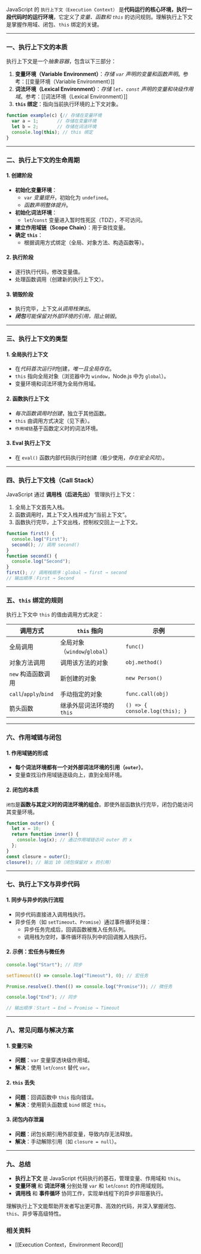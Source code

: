 JavaScript 的 `执行上下文（Execution Context）` 是**代码运行的核心环境，执行一段代码时的运行环境**，它定义了*变量、函数和 `this`* 的访问规则。理解执行上下文是掌握作用域、闭包、`this` 绑定的关键。

---

### 一、执行上下文的本质
执行上下文是一个*抽象容器*，包含以下三部分：
1. **变量环境（Variable Environment）**：*存储 `var` 声明的变量和函数声明*。参考：[[变量环境（Variable Environment）]]
2. **词法环境（Lexical Environment）**：*存储 `let`、`const` 声明的变量和块级作用域*。参考：[[词法环境（Lexical Environment）]]
3. **`this` 绑定**：指向当前执行环境的上下文对象。

```javascript
function example(c) {// 存储在变量环境
  var a = 1;       // 存储在变量环境
  let b = 2;       // 存储在词法环境
  console.log(this); // this 绑定
}
```

---

### 二、执行上下文的生命周期
#### 1. 创建阶段
- **初始化变量环境**：
	- `var` *变量提升*，初始化为 `undefined`。
	- *函数声明整体提升*。
- **初始化词法环境**：
	- `let`/`const` 变量进入暂时性死区（TDZ），不可访问。
- **建立作用域链（Scope Chain）**：用于查找变量。
- **确定 `this`**：
	- 根据调用方式绑定（全局、对象方法、构造函数等）。


#### 2. 执行阶段
- 逐行执行代码，修改变量值。
- 处理函数调用（创建新的执行上下文）。

#### 3. 销毁阶段
- 执行完毕，上下文*从调用栈弹出*。
- ***闭包**可能保留对外部环境的引用，阻止销毁*。

---

### 三、执行上下文的类型
#### 1. 全局执行上下文
- 在*代码首次运行时*创建，*唯一且全局存在*。
- `this` 指向全局对象（浏览器中为 `window`，Node.js 中为 `global`）。
- 变量环境和词法环境为全局作用域。

#### 2. 函数执行上下文
- *每次函数调用时创建*，独立于其他函数。
- `this` 由调用方式决定（见下表）。
- `作用域链`基于函数定义时的词法环境。

#### 3. Eval 执行上下文
- 在 `eval()` 函数内部代码执行时创建（极少使用，*存在安全风险*）。

---

### 四、执行上下文栈（Call Stack）
JavaScript 通过 **调用栈（后进先出）** 管理执行上下文：
1. 全局上下文首先入栈。
2. 函数调用时，其上下文入栈并成为“当前上下文”。
3. 函数执行完毕，上下文出栈，控制权交回上一上下文。

```javascript
function first() {
  console.log("First");
  second(); // 调用 second()
}
function second() {
  console.log("Second");
}
first(); // 调用栈顺序：global → first → second
// 输出顺序：First → Second
```

---

### 五、`this` 绑定的规则
执行上下文中 `this` 的值由调用方式决定：

| **调用方式**           | **`this` 指向**               | 示例                          |
|------------------------|------------------------------|-------------------------------|
| 全局调用               | 全局对象（`window`/`global`） | `func()`                      |
| 对象方法调用           | 调用该方法的对象              | `obj.method()`                |
| `new` 构造函数调用     | 新创建的对象                  | `new Person()`                |
| `call`/`apply`/`bind`  | 手动指定的对象                | `func.call(obj)`              |
| 箭头函数               | 继承外层词法环境的 `this`     | `() => { console.log(this); }` |

---

### 六、作用域链与闭包
#### 1. 作用域链的形成
- **每个词法环境都有一个对外部词法环境的引用（`outer`）**。
- 变量查找沿作用域链逐级向上，直到全局环境。

#### 2. 闭包的本质
`闭包`是**函数与其定义时的词法环境的组合**。即使外层函数执行完毕，闭包仍能访问其变量环境。

```javascript
function outer() {
  let x = 10;
  return function inner() {
    console.log(x); // 通过作用域链访问 outer 的 x
  };
}
const closure = outer();
closure(); // 输出 10（闭包保留对 x 的引用）
```

---

### 七、执行上下文与异步代码
#### 1. 同步与异步的执行流程
- 同步代码直接进入调用栈执行。
- 异步任务（如 `setTimeout`、`Promise`）通过事件循环处理：
  - 异步任务完成后，回调函数被推入任务队列。
  - 调用栈为空时，事件循环将队列中的回调推入栈执行。

#### 2. 示例：宏任务与微任务
```javascript
console.log("Start"); // 同步

setTimeout(() => console.log("Timeout"), 0); // 宏任务

Promise.resolve().then(() => console.log("Promise")); // 微任务

console.log("End"); // 同步

// 输出顺序：Start → End → Promise → Timeout
```

---

### 八、常见问题与解决方案
#### 1. 变量污染
- **问题**：`var` 变量穿透块级作用域。
- **解决**：使用 `let`/`const` 替代 `var`。

#### 2. `this` 丢失
- **问题**：回调函数中 `this` 指向错误。
- **解决**：使用箭头函数或 `bind` 绑定 `this`。

#### 3. 闭包内存泄漏
- **问题**：闭包长期引用外部变量，导致内存无法释放。
- **解决**：手动解除引用（如 `closure = null`）。

---

### 九、总结
- **执行上下文** 是 JavaScript 代码执行的基石，管理变量、作用域和 `this`。
- **变量环境** 和 **词法环境** 分别处理 `var` 和 `let`/`const` 的作用域规则。
- **调用栈** 和 **事件循环** 协同工作，实现单线程下的异步非阻塞执行。

理解执行上下文能帮助开发者写出更可靠、高效的代码，并深入掌握闭包、`this`、异步等高级特性。

### 相关资料
- [[Execution Context，Environment Record]]